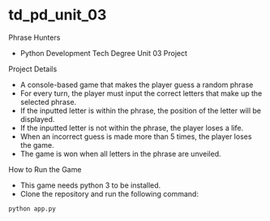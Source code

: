 # td_pd_unit_03
Phrase Hunters
 - Python Development Tech Degree Unit 03 Project

 Project Details
  - A console-based game that makes the player guess a random phrase
  - For every turn, the player must input the correct letters that make up the selected phrase.
  - If the inputted letter is within the phrase, the position of the letter will be displayed.
  - If the inputted letter is not within the phrase, the player loses a life.
  - When an incorrect guess is made more than 5 times, the player loses the game.
  - The game is won when all letters in the phrase are unveiled.

 How to Run the Game 
  - This game needs python 3 to be installed.
  - Clone the repository and run the following command:
```
python app.py
```
